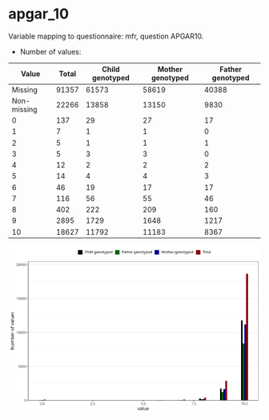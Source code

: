 # apgar_10
Variable mapping to questionnaire: mfr, question APGAR10.
- Number of values:

| Value | Total | Child genotyped | Mother genotyped | Father genotyped |
| ----- | ----- | --------------- | ---------------- | ---------------- |
| Missing | 91357 | 61573 | 58619 | 40388 |
| Non-missing | 22266 | 13858 | 13150 | 9830 |
| 0 | 137 | 29 | 27 | 17 |
| 1 | 7 | 1 | 1 | 0 |
| 2 | 5 | 1 | 1 | 1 |
| 3 | 5 | 3 | 3 | 0 |
| 4 | 12 | 2 | 2 | 2 |
| 5 | 14 | 4 | 4 | 3 |
| 6 | 46 | 19 | 17 | 17 |
| 7 | 116 | 56 | 55 | 46 |
| 8 | 402 | 222 | 209 | 160 |
| 9 | 2895 | 1729 | 1648 | 1217 |
| 10 | 18627 | 11792 | 11183 | 8367 |



![](apgar_10_n.png)



